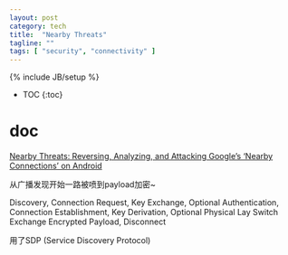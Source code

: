 ```yaml
---
layout: post
category: tech
title:  "Nearby Threats"
tagline: ""
tags: [ "security", "connectivity" ] 
---
```

{% include JB/setup %}

* TOC
{:toc}

# doc 

[Nearby Threats: Reversing, Analyzing, and Attacking Google’s ‘Nearby Connections’ on Android](https://www.ndss-symposium.org/ndss-paper/nearby-threats-reversing-analyzing-and-attacking-googles-nearby-connections-on-android/)


从广播发现开始一路被喷到payload加密~

Discovery, Connection Request, Key Exchange, Optional Authentication, Connection Establishment, Key Derivation, Optional Physical Lay Switch Exchange Encrypted Payload, Disconnect

用了SDP (Service Discovery Protocol)

